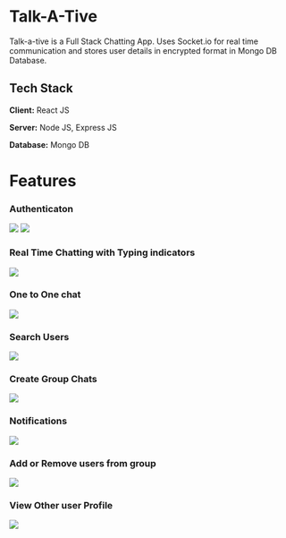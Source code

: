 
# Talk-A-Tive

Talk-a-tive is a Full Stack Chatting App.
Uses Socket.io for real time communication and stores user details in encrypted format in Mongo DB Database.
## Tech Stack

**Client:** React JS

**Server:** Node JS, Express JS

**Database:** Mongo DB
  
# Features

### Authenticaton
![](https://github.com/vsakhuja/screenshots/login.PNG)
![](https://github.com/vsakhuja/screenshots/signup.PNG)
### Real Time Chatting with Typing indicators
![](https://github.com/vsakhuja/screenshots/real-time.PNG)
### One to One chat
![](https://github.com/vsakhuja/screenshots/mainscreen.PNG)
### Search Users
![](https://github.com/vsakhuja/screenshots/search.PNG)
### Create Group Chats
![](https://github.com/vsakhuja/screenshots/new%20grp.PNG)
### Notifications 
![](https://github.com/vsakhuja/screenshots/group%20%2B%20notif.PNG)
### Add or Remove users from group
![](https://github.com/vsakhuja/screenshots/add%20rem.PNG)
### View Other user Profile
![](https://github.com/vsakhuja/screenshots/profile.PNG)

  
